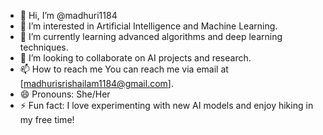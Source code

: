 - 👋 Hi, I’m @madhuri1184
- 👀 I’m interested in Artificial Intelligence and Machine Learning.
- 🌱 I’m currently learning  advanced algorithms and deep learning techniques.
- 💞️ I’m looking to collaborate on AI projects and research.
- 📫 How to reach me You can reach me via email at [madhurisrishailam1184@gmail.com].
- 😄 Pronouns:  She/Her
- ⚡ Fun fact: I love experimenting with new AI models and enjoy hiking in my free time!

<!---
madhuri1184/madhuri1184 is a ✨ special ✨ repository because its `README.md` (this file) appears on your GitHub profile.
You can click the Preview link to take a look at your changes.
--->
